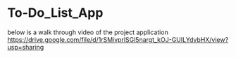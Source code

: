 # To-Do_List_App
below is a walk through video of the project application
https://drive.google.com/file/d/1rSMivprlSGl5nargt_kOJ-GUILYdvbHX/view?usp=sharing
